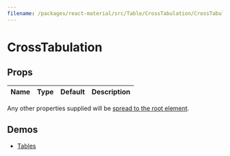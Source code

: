 ```yaml
---
filename: /packages/react-material/src/Table/CrossTabulation/CrossTabulation.js
---
```


<!--- This documentation is automatically generated, do not try to edit it. -->

# CrossTabulation



## Props

| Name | Type | Default | Description |
|:-----|:-----|:--------|:------------|

Any other properties supplied will be [spread to the root element](/guides/api#spread).

## Demos

- [Tables](/demos/tables)

